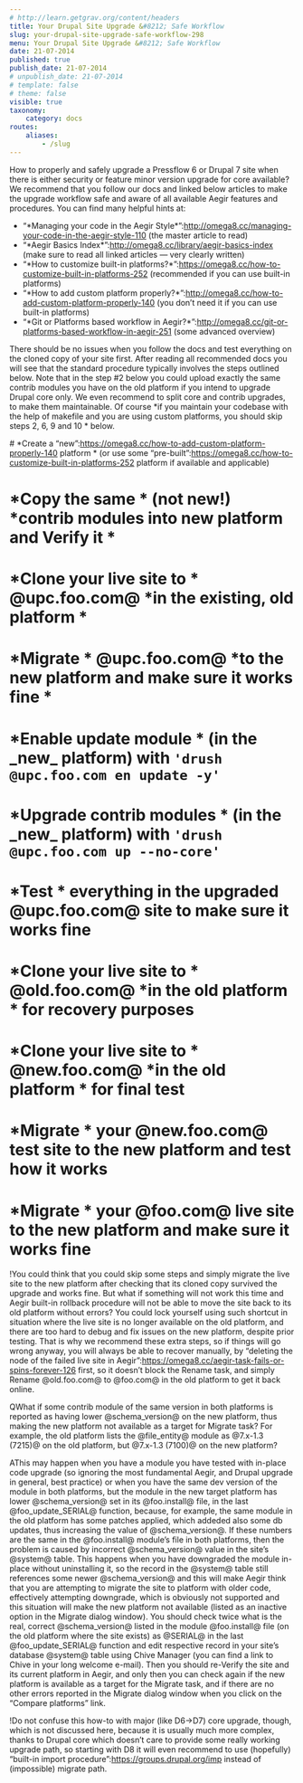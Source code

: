 ```yaml
---
# http://learn.getgrav.org/content/headers
title: Your Drupal Site Upgrade &#8212; Safe Workflow
slug: your-drupal-site-upgrade-safe-workflow-298
menu: Your Drupal Site Upgrade &#8212; Safe Workflow
date: 21-07-2014
published: true
publish_date: 21-07-2014
# unpublish_date: 21-07-2014
# template: false
# theme: false
visible: true
taxonomy:
    category: docs
routes:
    aliases:
        - /slug
---
```


How to properly and safely upgrade a Pressflow 6 or Drupal 7 site when there is either security or feature minor version upgrade for core available? We recommend that you follow our docs and linked below articles to make the upgrade workflow safe and aware of all available Aegir features and procedures. You can find many helpful hints at:

 * “\*Managing your code in the Aegir Style\*”:http://omega8.cc/managing-your-code-in-the-aegir-style-110 (the master article to read)  
 * “\*Aegir Basics Index\*”:http://omega8.cc/library/aegir-basics-index (make sure to read all linked articles — very clearly written)  
 * “\*How to customize built-in platforms?\*”:https://omega8.cc/how-to-customize-built-in-platforms-252 (recommended if you can use built-in platforms)  
 * “\*How to add custom platform properly?\*”:http://omega8.cc/how-to-add-custom-platform-properly-140 (you don’t need it if you can use built-in platforms)  
 * “\*Git or Platforms based workflow in Aegir?\*”:http://omega8.cc/git-or-platforms-based-workflow-in-aegir-251 (some advanced overview)

There should be no issues when you follow the docs and test everything on the cloned copy of your site first. After reading all recommended docs you will see that the standard procedure typically involves the steps outlined below. Note that in the step #2 below you could upload exactly the same contrib modules you have on the old platform if you intend to upgrade Drupal core only. We even recommend to split core and contrib upgrades, to make them maintainable. Of course \*if you maintain your codebase with the help of makefile and you are using custom platforms, you should skip steps 2, 6, 9 and 10 * below.

\# \*Create a “new”:https://omega8.cc/how-to-add-custom-platform-properly-140 platform * (or use some “pre-built”:https://omega8.cc/how-to-customize-built-in-platforms-252 platform if available and applicable)  
 # \*Copy the same * (not new!) \*contrib modules into new platform and Verify it *  
 # \*Clone your live site to * @upc.foo.com@ \*in the existing, old platform *  
 # \*Migrate * @upc.foo.com@ \*to the new platform and make sure it works fine *  
 # \*Enable update module * (in the \_new\_ platform) with `'drush @upc.foo.com en update -y'`  
 # \*Upgrade contrib modules * (in the \_new\_ platform) with `'drush @upc.foo.com up --no-core'`  
 # \*Test * everything in the upgraded @upc.foo.com@ site to make sure it works fine  
 # \*Clone your live site to * @old.foo.com@ \*in the old platform * for recovery purposes  
 # \*Clone your live site to * @new.foo.com@ \*in the old platform * for final test  
 # \*Migrate * your @new.foo.com@ test site to the new platform and test how it works  
 # \*Migrate * your @foo.com@ live site to the new platform and make sure it works fine

<a name="workflow-note-a"></a>

!You could think that you could skip some steps and simply migrate the live site to the new platform after checking that its cloned copy survived the upgrade and works fine. But what if something will not work this time and Aegir built-in rollback procedure will not be able to move the site back to its old platform without errors? You could lock yourself using such shortcut in situation where the live site is no longer available on the old platform, and there are too hard to debug and fix issues on the new platform, despite prior testing. That is why we recommend these extra steps, so if things will go wrong anyway, you will always be able to recover manually, by “deleting the node of the failed live site in Aegir”:https://omega8.cc/aegir-task-fails-or-spins-forever-126 first, so it doesn’t block the Rename task, and simply Rename @old.foo.com@ to @foo.com@ in the old platform to get it back online.

<a name="workflow-q"></a>

QWhat if some contrib module of the same version in both platforms is reported as having lower @schema\_version@ on the new platform, thus making the new platform not available as a target for Migrate task? For example, the old platform lists the @file\_entity@ module as @7.x-1.3 (7215)@ on the old platform, but @7.x-1.3 (7100)@ on the new platform?

<a name="workflow-a"></a>

AThis may happen when you have a module you have tested with in-place code upgrade (so ignoring the most fundamental Aegir, and Drupal upgrade in general, best practice) or when you have the same dev version of the module in both platforms, but the module in the new target platform has lower @schema\_version@ set in its @foo.install@ file, in the last @foo\_update\_SERIAL@ function, because, for example, the same module in the old platform has some patches applied, which addeded also some db updates, thus increasing the value of @schema\_version@. If these numbers are the same in the @foo.install@ module’s file in both platforms, then the problem is caused by incorrect @schema\_version@ value in the site’s @system@ table. This happens when you have downgraded the module in-place without uninstalling it, so the record in the @system@ table still references some newer @schema\_version@ and this will make Aegir think that you are attempting to migrate the site to platform with older code, effectively attempting downgrade, which is obviously not supported and this situation will make the new platform not available (listed as an inactive option in the Migrate dialog window). You should check twice what is the real, correct @schema\_version@ listed in the module @foo.install@ file (on the old platform where the site exists) as @SERIAL@ in the last @foo\_update\_SERIAL@ function and edit respective record in your site’s database @system@ table using Chive Manager (you can find a link to Chive in your long welcome e-mail). Then you should re-Verify the site and its current platform in Aegir, and only then you can check again if the new platform is available as a target for the Migrate task, and if there are no other errors reported in the Migrate dialog window when you click on the “Compare platforms” link.

<a name="workflow-note-c"></a>

!Do not confuse this how-to with major (like D6->D7) core upgrade, though, which is not discussed here, because it is usually much more complex, thanks to Drupal core which doesn’t care to provide some really working upgrade path, so starting with D8 it will even recommend to use (hopefully) “built-in import procedure”:https://groups.drupal.org/imp instead of (impossible) migrate path.